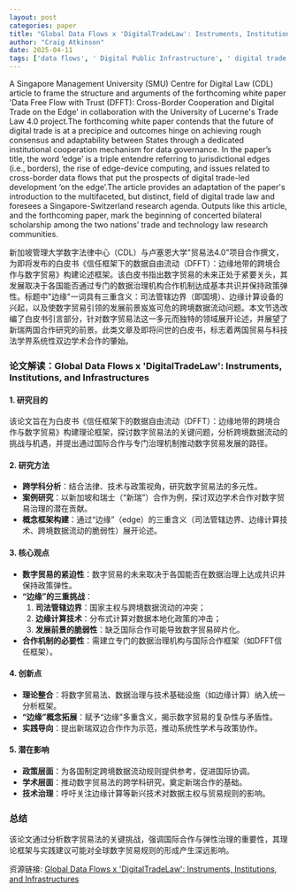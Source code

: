 ```yaml
---
layout: post
categories: paper
title: "Global Data Flows x 'DigitalTradeLaw': Instruments, Institutions, and Infrastructures"
author: "Craig Atkinson"
date: 2025-04-11
tags: ['data flows', ' Digital Public Infrastructure', ' digital trade', ' trade law', ' digital trade law', ' data governance']
---
```


A Singapore Management University (SMU) Centre for Digital Law (CDL) article to frame the structure and arguments of the forthcoming white paper 'Data Free Flow with Trust (DFFT): Cross-Border Cooperation and Digital Trade on the Edge' in collaboration with the University of Lucerne's Trade Law 4.0 project.The forthcoming white paper contends that the future of digital trade is at a precipice and outcomes hinge on achieving rough consensus and adaptability between States through a dedicated institutional cooperation mechanism for data governance. In the paper’s title, the word ‘edge’ is a triple entendre referring to jurisdictional edges (i.e., borders), the rise of edge-device computing, and issues related to cross-border data flows that put the prospects of digital trade-led development ‘on the edge’.The article provides an adaptation of the paper's introduction to the multifaceted, but distinct, field of digital trade law and foresees a Singapore-Switzerland research agenda. Outputs like this article, and the forthcoming paper, mark the beginning of concerted bilateral scholarship among the two nations’ trade and technology law research communities.

新加坡管理大学数字法律中心（CDL）与卢塞恩大学"贸易法4.0"项目合作撰文，为即将发布的白皮书《信任框架下的数据自由流动（DFFT）：边缘地带的跨境合作与数字贸易》构建论述框架。该白皮书指出数字贸易的未来正处于紧要关头，其发展取决于各国能否通过专门的数据治理机构合作机制达成基本共识并保持政策弹性。标题中"边缘"一词具有三重含义：司法管辖边界（即国境）、边缘计算设备的兴起，以及使数字贸易引领的发展前景岌岌可危的跨境数据流动问题。本文节选改编了白皮书引言部分，针对数字贸易法这一多元而独特的领域展开论述，并展望了新瑞两国合作研究的前景。此类文章及即将问世的白皮书，标志着两国贸易与科技法学界系统性双边学术合作的肇始。

### **论文解读：Global Data Flows x 'DigitalTradeLaw': Instruments, Institutions, and Infrastructures**  

#### **1. 研究目的**  
该论文旨在为白皮书《信任框架下的数据自由流动（DFFT）：边缘地带的跨境合作与数字贸易》构建理论框架，探讨数字贸易法的关键问题，分析跨境数据流动的挑战与机遇，并提出通过国际合作与专门治理机制推动数字贸易发展的路径。  

#### **2. 研究方法**  
- **跨学科分析**：结合法律、技术与政策视角，研究数字贸易法的多元性。  
- **案例研究**：以新加坡和瑞士（“新瑞”）合作为例，探讨双边学术合作对数字贸易治理的潜在贡献。  
- **概念框架构建**：通过“边缘”（edge）的三重含义（司法管辖边界、边缘计算技术、跨境数据流动的脆弱性）展开论述。  

#### **3. 核心观点**  
- **数字贸易的紧迫性**：数字贸易的未来取决于各国能否在数据治理上达成共识并保持政策弹性。  
- **“边缘”的三重挑战**：  
  1. **司法管辖边界**：国家主权与跨境数据流动的冲突；  
  2. **边缘计算技术**：分布式计算对数据本地化政策的冲击；  
  3. **发展前景的脆弱性**：缺乏国际合作可能导致数字贸易碎片化。  
- **合作机制的必要性**：需建立专门的数据治理机构与国际合作框架（如DFFT信任框架）。  

#### **4. 创新点**  
- **理论整合**：将数字贸易法、数据治理与技术基础设施（如边缘计算）纳入统一分析框架。  
- **“边缘”概念拓展**：赋予“边缘”多重含义，揭示数字贸易的复杂性与矛盾性。  
- **实践导向**：提出新瑞双边合作作为示范，推动系统性学术与政策协作。  

#### **5. 潜在影响**  
- **政策层面**：为各国制定跨境数据流动规则提供参考，促进国际协调。  
- **学术层面**：推动数字贸易法的跨学科研究，奠定新瑞合作的基础。  
- **技术治理**：呼吁关注边缘计算等新兴技术对数据主权与贸易规则的影响。  

### **总结**  
该论文通过分析数字贸易法的关键挑战，强调国际合作与弹性治理的重要性，其理论框架与实践建议可能对全球数字贸易规则的形成产生深远影响。

资源链接: [Global Data Flows x 'DigitalTradeLaw': Instruments, Institutions, and Infrastructures](https://papers.ssrn.com/sol3/papers.cfm?abstract_id=5138693)
